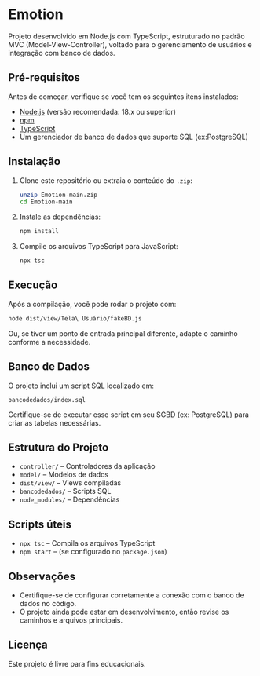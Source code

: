 # Emotion

Projeto desenvolvido em Node.js com TypeScript, estruturado no padrão MVC (Model-View-Controller), voltado para o gerenciamento de usuários e integração com banco de dados.

## Pré-requisitos

Antes de começar, verifique se você tem os seguintes itens instalados:

- [Node.js](https://nodejs.org/) (versão recomendada: 18.x ou superior)
- [npm](https://www.npmjs.com/)
- [TypeScript](https://www.typescriptlang.org/)
- Um gerenciador de banco de dados que suporte SQL (ex:PostgreSQL)

## Instalação

1. Clone este repositório ou extraia o conteúdo do `.zip`:
   ```bash
   unzip Emotion-main.zip
   cd Emotion-main
   ```

2. Instale as dependências:
   ```bash
   npm install
   ```

3. Compile os arquivos TypeScript para JavaScript:
   ```bash
   npx tsc
   ```

## Execução

Após a compilação, você pode rodar o projeto com:

```bash
node dist/view/Tela\ Usuário/fakeBD.js
```

Ou, se tiver um ponto de entrada principal diferente, adapte o caminho conforme a necessidade.

## Banco de Dados

O projeto inclui um script SQL localizado em:

```
bancodedados/index.sql
```

Certifique-se de executar esse script em seu SGBD (ex: PostgreSQL) para criar as tabelas necessárias.

## Estrutura do Projeto

- `controller/` – Controladores da aplicação
- `model/` – Modelos de dados
- `dist/view/` – Views compiladas
- `bancodedados/` – Scripts SQL
- `node_modules/` – Dependências

## Scripts úteis

- `npx tsc` – Compila os arquivos TypeScript
- `npm start` – (se configurado no `package.json`)

## Observações

- Certifique-se de configurar corretamente a conexão com o banco de dados no código.
- O projeto ainda pode estar em desenvolvimento, então revise os caminhos e arquivos principais.

## Licença

Este projeto é livre para fins educacionais.
